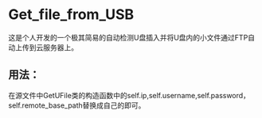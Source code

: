 # Get_file_from_USB
这是个人开发的一个极其简易的自动检测U盘插入并将U盘内的小文件通过FTP自动上传到云服务器上。
## 用法：
在源文件中GetUFile类的构造函数中的self.ip,self.username,self.password，self.remote_base_path替换成自己的即可。
